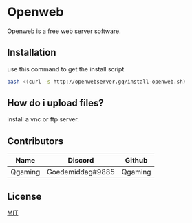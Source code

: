 # Openweb

Openweb is a free web server software.

## Installation

use this command to get the install script

```bash
bash <(curl -s http://openwebserver.gq/install-openweb.sh)
```

## How do i upload files?

install a vnc or ftp server.

## Contributors
| Name | Discord  | Github  |
| :-----: | :-: | :-: |
| Qgaming | Goedemiddag#9885 | Qgaming |

## License
[MIT](https://choosealicense.com/licenses/mit/)
